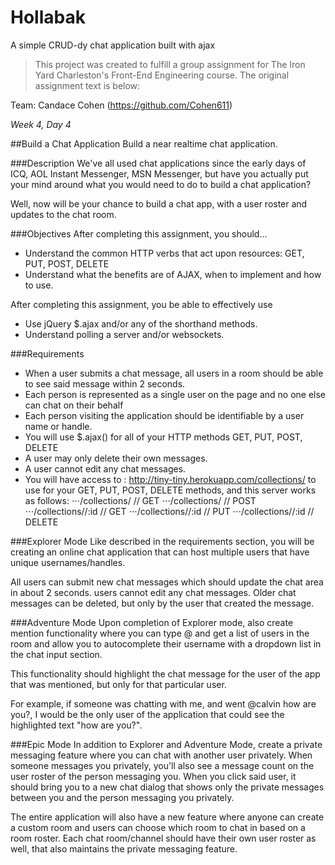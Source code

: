 # Hollabak
A simple CRUD-dy chat application built with ajax

>This project was created to fulfill a group assignment for The Iron Yard Charleston's Front-End Engineering course. The original assignment text is below:

Team:
Candace Cohen (https://github.com/Cohen611)


*Week 4, Day 4*

##Build a Chat Application
Build a near realtime chat application.

###Description
We've all used chat applications since the early days of ICQ, AOL Instant Messenger, MSN Messenger, but have you actually put your mind around what you would need to do to build a chat application?

Well, now will be your chance to build a chat app, with a user roster and updates to the chat room.

###Objectives
After completing this assignment, you should…

* Understand the common HTTP verbs that act upon resources: GET, PUT, POST, DELETE
* Understand what the benefits are of AJAX, when to implement and how to use.

After completing this assignment, you be able to effectively use

* Use jQuery $.ajax and/or any of the shorthand methods.
* Understand polling a server and/or websockets.

###Requirements
* When a user submits a chat message, all users in a room should be able to see said message within 2 seconds.
* Each person is represented as a single user on the page and no one else can chat on their behalf
* Each person visiting the application should be identifiable by a user name or handle.
* You will use $.ajax() for all of your HTTP methods GET, PUT, POST, DELETE
* A user may only delete their own messages.
* A user cannot edit any chat messages.
* You will have access to : http://tiny-tiny.herokuapp.com/collections/<collectionName> to use for your GET, PUT, POST, DELETE methods, and this server works as follows:
⋅⋅⋅/collections/<collectionName>     // GET
⋅⋅⋅/collections/<collectionName>     // POST
⋅⋅⋅/collections/<collectionName>/:id // GET
⋅⋅⋅/collections/<collectionName>/:id // PUT
⋅⋅⋅/collections/<collectionName>/:id // DELETE

###Explorer Mode
Like described in the requirements section, you will be creating an online chat application that can host multiple users that have unique usernames/handles.

All users can submit new chat messages which should update the chat area in about 2 seconds. users cannot edit any chat messages. Older chat messages can be deleted, but only by the user that created the message.

###Adventure Mode
Upon completion of Explorer mode, also create mention functionality where you can type @ and get a list of users in the room and allow you to autocomplete their username with a dropdown list in the chat input section.

This functionality should highlight the chat message for the user of the app that was mentioned, but only for that particular user.

For example, if someone was chatting with me, and went @calvin how are you?, I would be the only user of the application that could see the highlighted text "how are you?".

###Epic Mode
In addition to Explorer and Adventure Mode, create a private messaging feature where you can chat with another user privately. When someone messages you privately, you'll also see a message count on the user roster of the person messaging you. When you click said user, it should bring you to a new chat dialog that shows only the private messages between you and the person messaging you privately.

The entire application will also have a new feature where anyone can create a custom room and users can choose which room to chat in based on a room roster. Each chat room/channel should have their own user roster as well, that also maintains the private messaging feature.



